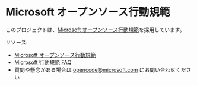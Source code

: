 # Microsoft オープンソース行動規範

このプロジェクトは、[Microsoft オープンソース行動規範](https://opensource.microsoft.com/codeofconduct/)を採用しています。

リソース:

- [Microsoft オープンソース行動規範](https://opensource.microsoft.com/codeofconduct/)
- [Microsoft 行動規範 FAQ](https://opensource.microsoft.com/codeofconduct/faq/)
- 質問や懸念がある場合は [opencode@microsoft.com](mailto:opencode@microsoft.com) にお問い合わせください
